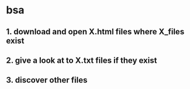 # bsa

## 1. download and open X.html files where X_files exist
## 2. give a look at to X.txt files if they exist
## 3. discover other files
